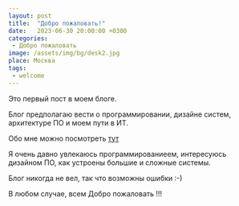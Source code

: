 ```yaml
---
layout: post
title:  "Добро пожаловать!"
date:   2023-06-30 20:00:00 +0300
categories: 
 - Добро пожаловать
image: /assets/img/bg/desk2.jpg
place: Москва
tags: 
 - welcome
---
```

Это первый пост в моем блоге. 

Блог предполагаю вести о программировании, дизайне систем, архитектуре ПО и моем пути в ИТ.

Обо мне можно посмотреть [тут](https://mukhinav.ru/about)

Я очень давно увлекаюсь программированиеем, интересуюсь дизайном ПО, как устроены большие и сложные системы.

Блог никогда не вел, так что возможны ошибки :-)

В любом случае, всем Добро пожаловать !!!